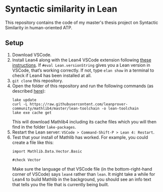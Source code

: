 # Syntactic similarity in Lean

This repository contains the code of my master's thesis project on Syntactic Similarity in human-oriented ATP. 

## Setup
1. Download VSCode.
2. Install Lean4 along with the Lean4 VSCode extension following [these instructions](https://leanprover.github.io/lean4/doc/quickstart.html).  If `#eval Lean.versionString` gives you a Lean version in VSCode, that’s working correctly.  If not, type `elan show` in a terminal to check if Lean4 has been installed at all.
3. `git clone` this repository.
4. Open the folder of this repository and run the following commands (as described [here](https://github.com/leanprover-community/mathlib4/wiki/Using-mathlib4-as-a-dependency)):
	```
	lake update
	curl -L https://raw.githubusercontent.com/leanprover-community/mathlib4/master/lean-toolchain -o lean-toolchain
	lake exe cache get
	```
	This will download Mathlib4 including its cache files which you will then find in the folder `lake-packages`.
5. Restart the Lean server: `VSCode > Command-Shift-P > Lean 4: Restart`.
6. Test that your install of Mathlib has worked. For example, you could create a file like this: 
	```
	import Mathlib.Data.Vector.Basic
	
	#check Vector
	```
	Make sure the language of that VSCode file (in the bottom-right-hand corner of VSCode) says `lean4` rather than `lean`. 
	It might take a while for Lean4 to build Mathlib in the background, you should see an info text that tells you the file that is currently being built. 
